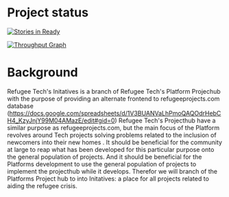 # Project status
[![Stories in Ready](https://badge.waffle.io/refugeetech/platform.png?label=ready&title=Ready)](http://waffle.io/refugeetech/initatives)

[![Throughput Graph](https://graphs.waffle.io/refugeetech/platform/throughput.svg)](https://waffle.io/refugeetech/initiatives/metrics)

# Background

Refugee Tech's Initatives is a branch of Refugee Tech's Platform Projechub with the purpose of providing an alternate frontend to refugeeprojects.com database (https://docs.google.com/spreadsheets/d/1V3BUANVaLhPmoQAQOdrHebCH4_KzyJnjY99M04AMazE/edit#gid=0)
Refugee Tech's Projecthub have a similar purpose as refugeeprojects.com, but the main focus of the Platform revolves around Tech projects solving problems related to the inclusion of newcomers into their new homes . It should be beneficial for the community at large to reap what has been developed for this particular purpose onto the general population of projects. And it should be beneficial for the Platforms development to use the general population of projects to implement the projecthub while it develops. Therefor we will branch of the Platforms Project hub to into Initatives: a place for all projects related to aiding the refugee crisis.